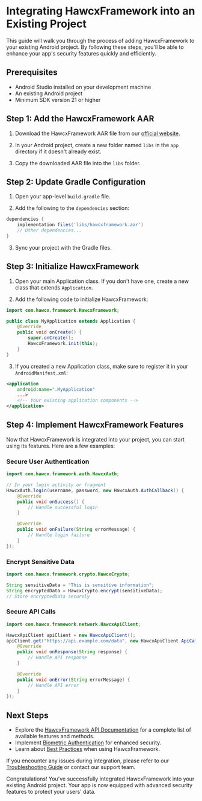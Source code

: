 # Integrating HawcxFramework into an Existing Project

This guide will walk you through the process of adding HawcxFramework to your existing Android project. By following these steps, you'll be able to enhance your app's security features quickly and efficiently.

## Prerequisites

- Android Studio installed on your development machine
- An existing Android project
- Minimum SDK version 21 or higher

## Step 1: Add the HawcxFramework AAR

1. Download the HawcxFramework AAR file from our [official website](https://www.hawcx.com/downloads/hawcxframework.aar).

2. In your Android project, create a new folder named `libs` in the `app` directory if it doesn't already exist.

3. Copy the downloaded AAR file into the `libs` folder.

## Step 2: Update Gradle Configuration

1. Open your app-level `build.gradle` file.

2. Add the following to the `dependencies` section:

```gradle
dependencies {
    implementation files('libs/hawcxframework.aar')
    // Other dependencies...
}
```

3. Sync your project with the Gradle files.

## Step 3: Initialize HawcxFramework

1. Open your main Application class. If you don't have one, create a new class that extends `Application`.

2. Add the following code to initialize HawcxFramework:

```java
import com.hawcx.framework.HawcxFramework;

public class MyApplication extends Application {
    @Override
    public void onCreate() {
        super.onCreate();
        HawcxFramework.init(this);
    }
}
```

3. If you created a new Application class, make sure to register it in your `AndroidManifest.xml`:

```xml
<application
    android:name=".MyApplication"
    ...>
    <!-- Your existing application components -->
</application>
```

## Step 4: Implement HawcxFramework Features

Now that HawcxFramework is integrated into your project, you can start using its features. Here are a few examples:

### Secure User Authentication

```java
import com.hawcx.framework.auth.HawcxAuth;

// In your login activity or fragment
HawcxAuth.login(username, password, new HawcxAuth.AuthCallback() {
    @Override
    public void onSuccess() {
        // Handle successful login
    }

    @Override
    public void onFailure(String errorMessage) {
        // Handle login failure
    }
});
```

### Encrypt Sensitive Data

```java
import com.hawcx.framework.crypto.HawcxCrypto;

String sensitiveData = "This is sensitive information";
String encryptedData = HawcxCrypto.encrypt(sensitiveData);
// Store encryptedData securely
```

### Secure API Calls

```java
import com.hawcx.framework.network.HawcxApiClient;

HawcxApiClient apiClient = new HawcxApiClient();
apiClient.get("https://api.example.com/data", new HawcxApiClient.ApiCallback() {
    @Override
    public void onResponse(String response) {
        // Handle API response
    }

    @Override
    public void onError(String errorMessage) {
        // Handle API error
    }
});
```

## Next Steps

- Explore the [HawcxFramework API Documentation](api-docs.md) for a complete list of available features and methods.
- Implement [Biometric Authentication](biometric-auth.md) for enhanced security.
- Learn about [Best Practices](best-practices.md) when using HawcxFramework.

If you encounter any issues during integration, please refer to our [Troubleshooting Guide](../troubleshoot.md) or contact our support team.

Congratulations! You've successfully integrated HawcxFramework into your existing Android project. Your app is now equipped with advanced security features to protect your users' data.